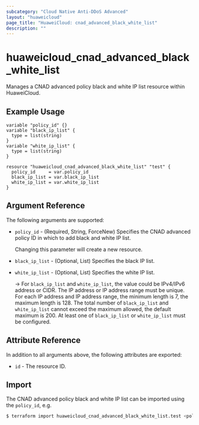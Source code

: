 ```yaml
---
subcategory: "Cloud Native Anti-DDoS Advanced"
layout: "huaweicloud"
page_title: "HuaweiCloud: cnad_advanced_black_white_list"
description: ""
---
```


# huaweicloud_cnad_advanced_black_white_list

Manages a CNAD advanced policy black and white IP list resource within HuaweiCloud.

## Example Usage

```hcl
variable "policy_id" {}
variable "black_ip_list" {
  type = list(string)
}
variable "white_ip_list" {
  type = list(string)
}

resource "huaweicloud_cnad_advanced_black_white_list" "test" {
  policy_id     = var.policy_id
  black_ip_list = var.black_ip_list
  white_ip_list = var.white_ip_list
}
```

## Argument Reference

The following arguments are supported:

* `policy_id` - (Required, String, ForceNew) Specifies the CNAD advanced policy ID in which to add black and white IP
  list.

  Changing this parameter will create a new resource.

* `black_ip_list` - (Optional, List) Specifies the black IP list.

* `white_ip_list` - (Optional, List) Specifies the white IP list.

  -> For `black_ip_list` and `white_ip_list`, the value could be IPv4/IPv6 address or CIDR.
  The IP address or IP address range must be unique. For each IP address and IP address range, the minimum length is 7,
  the maximum length is 128.
  The total number of `black_ip_list` and `white_ip_list` cannot exceed the maximum allowed, the default maximum is 200.
  At least one of `black_ip_list` or `white_ip_list` must be configured.

## Attribute Reference

In addition to all arguments above, the following attributes are exported:

* `id` - The resource ID.

## Import

The CNAD advanced policy black and white IP list can be imported using the `policy_id`, e.g.

```bash
$ terraform import huaweicloud_cnad_advanced_black_white_list.test <policy_id>
```
